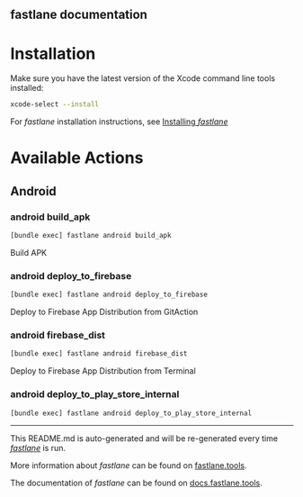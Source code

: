 fastlane documentation
----

# Installation

Make sure you have the latest version of the Xcode command line tools installed:

```sh
xcode-select --install
```

For _fastlane_ installation instructions, see [Installing _fastlane_](https://docs.fastlane.tools/#installing-fastlane)

# Available Actions

## Android

### android build_apk

```sh
[bundle exec] fastlane android build_apk
```

Build APK

### android deploy_to_firebase

```sh
[bundle exec] fastlane android deploy_to_firebase
```

Deploy to Firebase App Distribution from GitAction

### android firebase_dist

```sh
[bundle exec] fastlane android firebase_dist
```

Deploy to Firebase App Distribution from Terminal

### android deploy_to_play_store_internal

```sh
[bundle exec] fastlane android deploy_to_play_store_internal
```



----

This README.md is auto-generated and will be re-generated every time [_fastlane_](https://fastlane.tools) is run.

More information about _fastlane_ can be found on [fastlane.tools](https://fastlane.tools).

The documentation of _fastlane_ can be found on [docs.fastlane.tools](https://docs.fastlane.tools).
